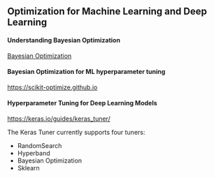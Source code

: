 ## Optimization for Machine Learning and Deep Learning

#### Understanding Bayesian Optimization
[Bayesian Optimization](https://github.com/FIIT-IAU/IAU-course/blob/main/exercises/week-12/IAU_01_understand-bayesian-optimization.ipynb)

#### Bayesian Optimization for ML hyperparameter tuning
 https://scikit-optimize.github.io

#### Hyperparameter Tuning for Deep Learning Models
https://keras.io/guides/keras_tuner/

The Keras Tuner currently supports four tuners:
- RandomSearch
- Hyperband
- Bayesian Optimization
- Sklearn
